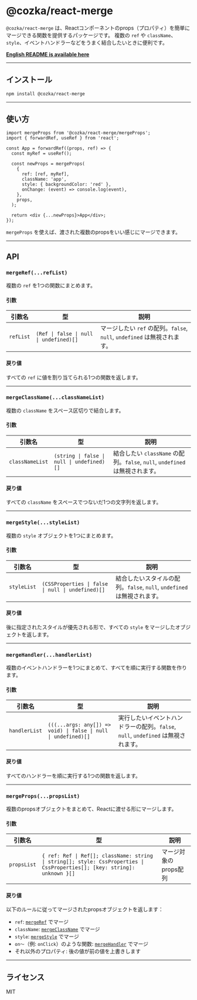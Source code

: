 # @cozka/react-merge

`@cozka/react-merge` は、Reactコンポーネントのprops（プロパティ）を簡単にマージできる関数を提供するパッケージです。
複数の `ref` や `className`、`style`、イベントハンドラーなどをうまく結合したいときに便利です。

**[English README is available here](./README.md)**

---

## インストール

```sh
npm install @cozka/react-merge
```

---

## 使い方

```tsx
import mergeProps from '@cozka/react-merge/mergeProps';
import { forwardRef, useRef } from 'react';

const App = forwardRef((props, ref) => {
  const myRef = useRef();

  const newProps = mergeProps(
    {
      ref: [ref, myRef],
      className: 'app',
      style: { backgroundColor: 'red' },
      onChange: (event) => console.log(event),
    },
    props,
  );

  return <div {...newProps}>App</div>;
});
```

`mergeProps` を使えば、渡された複数のpropsをいい感じにマージできます。

---

## API

### `mergeRef(...refList)`

複数の `ref` を1つの関数にまとめます。

#### 引数

| 引数名    | 型                                      | 説明                                                                     |
| --------- | --------------------------------------- | ------------------------------------------------------------------------ |
| `refList` | `(Ref \| false \| null \| undefined)[]` | マージしたい `ref` の配列。`false`, `null`, `undefined` は無視されます。 |

#### 戻り値

すべての `ref` に値を割り当てられる1つの関数を返します。

---

### `mergeClassName(...classNameList)`

複数の `className` をスペース区切りで結合します。

#### 引数

| 引数名          | 型                                         | 説明                                                                         |
| --------------- | ------------------------------------------ | ---------------------------------------------------------------------------- |
| `classNameList` | `(string \| false \| null \| undefined)[]` | 結合したい `className` の配列。`false`, `null`, `undefined` は無視されます。 |

#### 戻り値

すべての `className` をスペースでつないだ1つの文字列を返します。

---

### `mergeStyle(...styleList)`

複数の `style` オブジェクトを1つにまとめます。

#### 引数

| 引数名      | 型                                                | 説明                                                                    |
| ----------- | ------------------------------------------------- | ----------------------------------------------------------------------- |
| `styleList` | `(CSSProperties \| false \| null \| undefined)[]` | 結合したいスタイルの配列。`false`, `null`, `undefined` は無視されます。 |

#### 戻り値

後に指定されたスタイルが優先される形で、すべての `style` をマージしたオブジェクトを返します。

---

### `mergeHandler(...handlerList)`

複数のイベントハンドラーを1つにまとめて、すべてを順に実行する関数を作ります。

#### 引数

| 引数名        | 型                                                             | 説明                                                                              |
| ------------- | -------------------------------------------------------------- | --------------------------------------------------------------------------------- |
| `handlerList` | `(((...args: any[]) => void) \| false \| null \| undefined)[]` | 実行したいイベントハンドラーの配列。`false`, `null`, `undefined` は無視されます。 |

#### 戻り値

すべてのハンドラーを順に実行する1つの関数を返します。

---

### `mergeProps(...propsList)`

複数のpropsオブジェクトをまとめて、Reactに渡せる形にマージします。

#### 引数

| 引数名      | 型                                                                                                                        | 説明                  |
| ----------- | ------------------------------------------------------------------------------------------------------------------------- | --------------------- |
| `propsList` | `{ ref: Ref \| Ref[]; className: string \| string[]; style: CssProperties \| CssProperties[]; [key: string]: unknown }[]` | マージ対象のprops配列 |

#### 戻り値

以下のルールに従ってマージされたpropsオブジェクトを返します：

- `ref`: [`mergeRef`](#mergerefreflist) でマージ
- `className`: [`mergeClassName`](#mergeclassnameclassnamelist) でマージ
- `style`: [`mergeStyle`](#mergestylestylelist) でマージ
- `on〜`（例: `onClick`）のような関数: [`mergeHandler`](#mergehandlerhandlerlist) でマージ
- それ以外のプロパティ: 後の値が前の値を上書きします

---

## ライセンス

MIT
